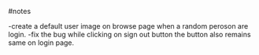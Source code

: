#notes

-create a default user image on browse page when a random peroson are login.
-fix the bug while clicking on sign out button the button also remains same on login page.





